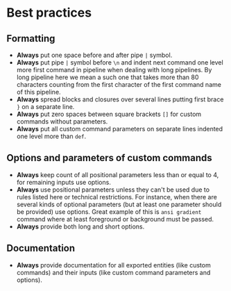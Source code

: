 # Best practices

## Formatting

- **Always** put one space before and after pipe `|` symbol.
- **Always** put pipe `|` symbol before `\n` and indent next command one level more first command in pipeline
  when dealing with long pipelines. By long pipeline here we mean a such one that takes more than 80 characters counting
  from the first character of the first command name of this pipeline.
- **Always** spread blocks and closures over several lines putting first brace `}` on a separate line.
- **Always** put zero spaces between square brackets `[]` for custom commands without parameters.
- **Always** put all custom command parameters on separate lines indented one level more than `def`.

## Options and parameters of custom commands

- **Always** keep count of all positional parameters less than or equal to 4, for remaining inputs use options.
- **Always** use positional parameters unless they can't be used due to rules listed here or technical restrictions.
  For instance, when there are several kinds of optional parameters (but at least one parameter should be provided)
  use options. Great example of this is `ansi gradient` command where at least foreground or background must be passed.
- **Always** provide both long and short options.

## Documentation

- **Always** provide documentation for all exported entities (like custom commands) and their
  inputs (like custom command parameters and options).
